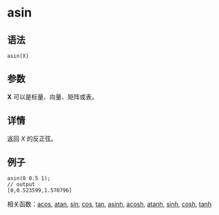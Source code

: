 # asin

## 语法

`asin(X)`

## 参数

**X** 可以是标量、向量、矩阵或表。

## 详情

返回 *X* 的反正弦。

## 例子

```
asin(0 0.5 1);
// output
[0,0.523599,1.570796]
```

相关函数：[acos](acos.md), [atan](atan.md), [sin](../s/sin.md), [cos](../c/cos.md), [tan](../t/tan.md), [asinh](asinh.md), [acosh](acosh.md), [atanh](atanh.md), [sinh](../s/sinh.md), [cosh](../c/cosh.md), [tanh](../t/tanh.md)

